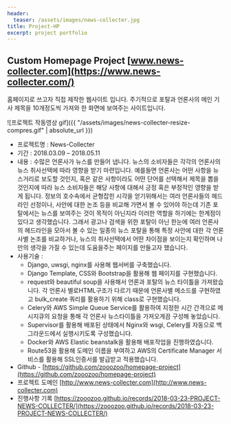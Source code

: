 ```yaml
---
header:
  teaser: /assets/images/news-collecter.jpg
title: Project-HP
excerpt: project portfolio
---
```


## Custom Homepage Project [www.news-collecter.com](https://www.news-collecter.com/)
홈페이지로 쓰고자 직접 제작한 웹사이트 입니다.
주기적으로 포탈과 언론사의 메인 기사 제목을 10개정도씩 가져와 한 화면에 보여주는 사이트입니다.


![프로젝트 작동영상 gif]({{ "/assets/images/news-collecter-resize-compres.gif" | absolute_url }})


* 프로젝트명 : News-Collecter
* 기간 : 2018.03.09 – 2018.05.11
* 내용 :
  수많은 언론사가 뉴스를 만들어 냅니다. 뉴스의 소비자들은 각각의 언론사의 뉴스 취사선택에 따라 영향을 받기 마련입니다. 예를들면 언론사는 어떤 사항을 뉴스거리로 보도할 것인지, 혹은 같은 사항이라도 어떤 단어를 선택해서 제목을 뽑을 것인지에 따라 뉴스 소비자들은 해당 사항에 대해서 긍정 혹은 부정적인 영향을 받게 됩니다. 정보의 호수속에서 균형잡힌 시각을 얻기위해서는 여러 언론사들의 헤드라인 선정이나, 사안에 대한 논조 등을 비교해 가면서 볼 수 있어야 하는데 기존 포탈에서는 뉴스를 보여주는 것이 목적이 아닌지라 이러한 역할을 하기에는 한계점이 있다고 생각했습니다. 그래서 광고나 검색을 위한 포탈이 아닌 한눈에 여러 언론사의 헤드라인을 모아서 볼 수 있는 일종의 뉴스 포탈을 통해 특정 사안에 대한 각 언론사별 논조를 비교하거나, 뉴스의 취사선택에서 어떤 차이점을 보이는지 확인하며 나만의 생각을 가질 수 있는데 도움을주는 페이지를 만들고자 했습니다.
* 사용기술 :
  * Django, uwsgi, nginx를 사용해 웹서버를 구축했습니다.
  * Django Template, CSS와 Bootstrap을 활용해 웹 페이지를 구현했습니다.
  * request와 beautiful soup을 사용해서 언론과 포탈의 뉴스 타이틀을 가져왔습니다. 각 언론사
  별로HTML구조가 다르기 때문에 언론사별 메소드를 구현하였고 bulk_create 쿼리를
  활용하기 위해 class로 구현했습니다.
  * Celery와 AWS Simple Queue Service를 활용하여 지정한 시간 간격으로 메시지큐의 요청을
  통해 각 언론사 뉴스타이틀을 가져오게끔 구성해 놓았습니다.
  * Supervisor를 활용해 배포된 상태에서 Nginx와 wsgi, Celery를 자동으로 백그라운드에서
  실행시키도록 구성했습니다.
  * Docker와 AWS Elastic beanstalk을 활용해 배포작업을 진행하였습니다.
  * Route53을 활용해 도메인 이름을 부여하고 AWS의 Certificate Manager 서비스를 활용해
  SSL인증서를 발급받고 적용했습니다.
* Github - [https://github.com/zooozoo/homepage-project](https://github.com/zooozoo/homepage-project)
* 프로젝트 도메인 [http://www.news-collecter.com](http://www.news-collecter.com)
* 진행사항 기록 [https://zooozoo.github.io/records/2018-03-23-PROJECT-NEWS-COLLECTER/](https://zooozoo.github.io/records/2018-03-23-PROJECT-NEWS-COLLECTER/)
